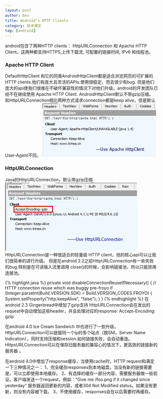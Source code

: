 ```yaml
---
layout: post
author: mxn
title: Android’s HTTP Clients
category: 技术博文
tag: [android]
---
```


android包含了两种HTTP clients： HttpURLConnection 和 Apache HTTP Client。这两种都支持HTTPS,上传下载流, 可配置的链接时间, IPv6 和线程池。

### Apache HTTP Client

DefaultHttpClient 和它的同类AndroidHttpClient都是适合浏览网页的可扩展的HTTP clients.他们有庞大且灵活的APIs.使用很稳定，而去很少有bug.
但是他们庞大的api使我们很难在不破坏兼容性的情况下对他们升级。android的开发团队已经不在继续使用 Apache HTTP Client.
AndroidHttpClient默认不带gzip压缩。
和HttpURLConnection相比两种方式请求connection都是keep alive，但是默认User-Agent不同。
![](https://raw.githubusercontent.com/mxn21/mxn21.github.io/master/public/img/img4.jpg)

### HttpURLConnection
Java的HttpURLConnection，默认带gzip压缩
![](https://raw.githubusercontent.com/mxn21/mxn21.github.io/master/public/img/img3.jpg)
HttpURLConnection是一种很适合的轻量级 HTTP client，他的核心api可以让我们很简单的进行升级。
但是在android 2.2之前HttpURLConnection有一些失败的bug.特别是在可读输入流里调用 close()的时候，会影响链接池，所以只能禁用连接池。

{% highlight java %}
private void disableConnectionReuseIfNecessary() {
    // HTTP connection reuse which was buggy pre-froyo
    if (Integer.parseInt(Build.VERSION.SDK) < Build.VERSION_CODES.FROYO) {
        System.setProperty("http.keepAlive", "false");
    }
}
{% endhighlight  %}
在android 2.3 Gingerbread中增加了gzip支持 HttpURLConnection会在发出的request中自动增加这些header，并且处理对应的response:
Accept-Encoding: gzip

 <!-- more -->
 在android 4.0 Ice Cream Sandwich 中也进行了一些升级，HttpURLConnection可以链接同一个ip的多个站点（既SNI，Server Name Indication），同时支持压缩和session.如何链接失败，会自动重连。HttpsURLConnection可以在保存旧服务器的兼容心的情况下，更高效的链接新的服务器 。 

在android 4.0中增加了response缓存，当使用cache时，HTTP request和满足一下三种情况之一：
1、完全缓存responses到本地磁盘，当没有新的链接需要是，可以立即使用本地缓存。
2、有选择的缓存一部分内容，需要服务器做一些验证。客户端发送一个request，例如：“Give me /foo.png if it changed since yesterday”
服务器返回更新的内容，或者304 Not Modified status。如果没有更新，则没有内容被下载。
3、不使用缓存，responses会在以后需要时再缓存。
 
 


